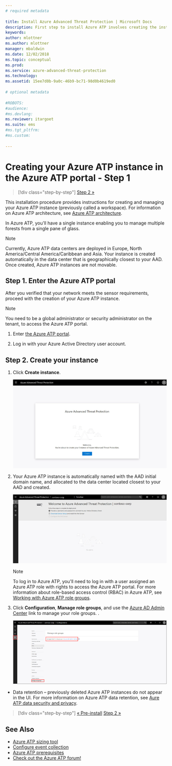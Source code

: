 ```yaml
---
# required metadata

title: Install Azure Advanced Threat Protection | Microsoft Docs
description: First step to install Azure ATP involves creating the instance for your Azure ATP deployment.
keywords:
author: mlottner
ms.author: mlottner
manager: mbaldwin
ms.date: 12/02/2018
ms.topic: conceptual
ms.prod:
ms.service: azure-advanced-threat-protection
ms.technology:
ms.assetid: 15ee7d0b-9a0c-46b9-bc71-98d0b4619ed0

# optional metadata

#ROBOTS:
#audience:
#ms.devlang:
ms.reviewer: itargoet
ms.suite: ems
#ms.tgt_pltfrm:
#ms.custom:

---
```



# Creating your Azure ATP instance in the Azure ATP portal - Step 1

> [!div class="step-by-step"]
> [Step 2 »](install-atp-step2.md)

This installation procedure provides instructions for creating and managing your Azure ATP instance (previously called a workspace). For information on Azure ATP architecture, see [Azure ATP architecture](atp-architecture.md).

In Azure ATP, you'll have a single instance enabling you to manage multiple forests from a single pane of glass. 

> [!NOTE]
> Currently, Azure ATP data centers are deployed in Europe, North America/Central America/Caribbean and Asia. Your instance is created automatically in the data center that is geographically closest to your AAD. Once created, Azure ATP instances are not movable. 

## Step 1. Enter the Azure ATP portal

After you verified that your network meets the sensor requirements, proceed with the creation of your Azure ATP instance.

> [!NOTE]
>You need to be a global administrator or security administrator on the tenant, to access the Azure ATP portal.


1.  Enter [the Azure ATP portal](https://portal.atp.azure.com).

2.  Log in with your Azure Active Directory user account.

## Step 2. Create your instance

1. Click **Create instance**. 

    ![Create Azure ATP instance](media/create-instance.png)

2. Your Azure ATP instance is automatically named with the AAD initial domain name, and allocated to the data center located closest to your AAD and created. 

    ![Azure instance created](media/instance-created.png)

    > [!NOTE]
    > To log in to Azure ATP, you'll need to log in with a user assigned an Azure ATP role with rights to access the Azure ATP portal. For more information about role-based access control (RBAC) in Azure ATP, see [Working with Azure ATP role groups](atp-role-groups.md).
 
3. Click **Configuration**, **Manage role groups**, and use the [Azure AD Admin Center](https://docs.microsoft.com/azure/active-directory/active-directory-assign-admin-roles-azure-portal) link to manage your role groups. .

    ![Manage role groups](media/creation-manage-role-groups.png)

- Data retention – previously deleted Azure ATP instances do not appear in the UI. For more information on Azure ATP data retention, see [Aure ATP data security and privacy](atp-privacy-compliance.md).


> [!div class="step-by-step"]
> [« Pre-install](atp-prerequisites.md)
> [Step 2 »](install-atp-step2.md)



## See Also
- [Azure ATP sizing tool](http://aka.ms/aatpsizingtool)
- [Configure event collection](configure-event-collection.md)
- [Azure ATP prerequisites](atp-prerequisites.md)
- [Check out the Azure ATP forum!](https://aka.ms/azureatpcommunity)
